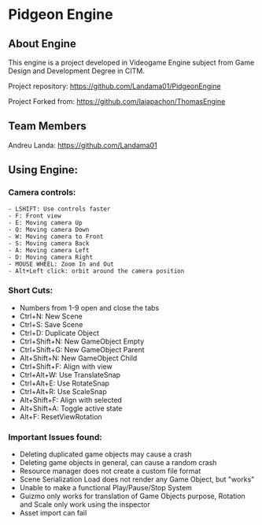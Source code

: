 # Pidgeon Engine

## About Engine
This engine is a project developed in Videogame Engine subject from Game Design and Development Degree in CITM.

Project repository: https://github.com/Landama01/PidgeonEngine

Project Forked from: https://github.com/laiapachon/ThomasEngine

## Team Members
Andreu Landa: https://github.com/Landama01

## Using Engine:

### Camera controls:
	- LSHIFT: Use controls faster
	- F: Front view
	- E: Moving camera Up
	- Q: Moving camera Down
	- W: Moving camera to Front
	- S: Moving camera Back
	- A: Moving camera Left
	- D: Moving camera Right
	- MOUSE WHEEL: Zoom In and Out
	- Alt+Left click: orbit around the camera position
	
	
### Short Cuts:
- Numbers from 1-9 open and close the tabs
- Ctrl+N: New Scene
- Ctrl+S: Save Scene
- Ctrl+D: Duplicate Object
- Ctrl+Shift+N: New GameObject Empty
- Ctrl+Shift+G: New GameObject Parent
- Alt+Shift+N: New GameObject Child
- Ctrl+Shift+F: Align with view
- Ctrl+Alt+W: Use TranslateSnap
- Ctrl+Alt+E: Use RotateSnap
- Ctrl+Alt+R: Use ScaleSnap
- Alt+Shift+F: Align with selected
- Alt+Shift+A: Toggle active state
- Alt+F: ResetViewRotation


### Important Issues found:
- Deleting duplicated game objects may cause a crash
- Deleting game objects in general, can cause a random crash
- Resource manager does not create a custom file format
- Scene Serialization Load does not render any Game Object, but "works"
- Unable to make a functional Play/Pause/Stop System
- Guizmo only works for translation of Game Objects purpose, Rotation and Scale only work using the inspector
- Asset import can fail

